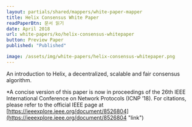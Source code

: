 ```yaml
---
layout: partials/shared/mappers/white-paper-mapper
title: Helix Consensus White Paper
readPaperBtn: 문서 읽기
date: April 2018
url: white-papers/ko/helix-consensus-whitepaper
button: Preview Paper
published: "Published"

image: /assets/img/white-papers/helix-consensus-whitepaper.png
---
```


An introduction to Helix, a decentralized, scalable and fair consensus algorithm.

\*A concise version of this paper is now in proceedings of the 26th IEEE International Conference on Network Protocols (ICNP ’18). For citations, please refer to the official IEEE page at [https://ieeexplore.ieee.org/document/8526804](https://ieeexplore.ieee.org/document/8526804 "link")
